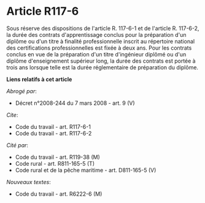 # Article R117-6

Sous réserve des dispositions de l'article R. 117-6-1 et de l'article R. 117-6-2, la durée des contrats d'apprentissage
conclus pour la préparation d'un diplôme ou d'un titre à finalité professionnelle inscrit au répertoire national des
certifications professionnelles est fixée à deux ans. Pour les contrats conclus en vue de la préparation d'un titre
d'ingénieur diplômé ou d'un diplôme d'enseignement supérieur long, la durée des contrats est portée à trois ans lorsque telle
est la durée réglementaire de préparation du diplôme.

**Liens relatifs à cet article**

_Abrogé par_:

  - Décret n°2008-244 du 7 mars 2008 - art. 9 (V)

_Cite_:

  - Code du travail - art. R117-6-1
  - Code du travail - art. R117-6-2

_Cité par_:

  - Code du travail - art. R119-38 (M)
  - Code rural - art. R811-165-5 (T)
  - Code rural et de la pêche maritime - art. D811-165-5 (V)

_Nouveaux textes_:

  - Code du travail - art. R6222-6 (M)
